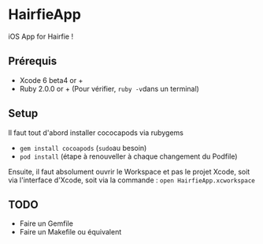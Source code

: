 HairfieApp
==========

iOS App for Hairfie !

## Prérequis

* Xcode 6 beta4 or +
* Ruby 2.0.0 or + (Pour vérifier, `ruby -v`dans un terminal)

## Setup

Il faut tout d'abord installer cococapods via rubygems
* `gem install cocoapods` (`sudo`au besoin)
* `pod install` (étape à renouveller à chaque changement du Podfile)


Ensuite, il faut absolument ouvrir le Workspace et pas le projet Xcode, soit via l'interface d'Xcode, soit via la commande : `open HairfieApp.xcworkspace`

## TODO
* Faire un Gemfile
* Faire un Makefile ou équivalent
